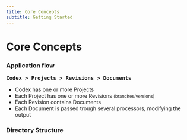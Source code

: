 ```yaml
---
title: Core Concepts
subtitle: Getting Started
---
```


# Core Concepts


### Application flow

<pre><strong><c-c cyan>Codex</c-c> > <c-c deep-orange-7>Projects</c-c> > <c-c teal-7>Revisions</c-c> > <c-c pink-7>Documents</c-c></strong></pre> 

- <c-c cyan>Codex</c-c> has one or more <c-c deep-orange-7>Projects</c-c>
- Each <c-c deep-orange-7>Project</c-c> has one or more <c-c teal-7>Revisions</c-c> <small>(branches/versions)</small>
- Each <c-c teal-7>Revision</c-c> contains <c-c pink-7>Documents</c-c>
- Each <c-c pink-7>Document</c-c> is passed trough several processors, modifying the output

### Directory Structure
<!--*codex:col(
<pre>- <c-c cyan>docs</c-c>
  - [<c-c deep-orange-7>project</c-c>]
    - <c-c >config.php</c-c>
    - [<c-c teal-7>revision</c-c>]
      - <c-c >revision.yml</c-c>
      - [<c-c pink-7>document</c-c>]
      - [<c-c>directory</c-c>]
        - [<c-c pink-7>document</c-c>]
</pre>
<pre>- <c-c deep-orange-7>codex</c-c>
    - <c-c >config.php</c-c>
    - <c-c teal-7>master</c-c>
      - <c-c >revision.yml</c-c>
      - <c-c pink-7>index.md</c-c>
      - <c-c>getting-started</c-c>
        - <c-c pink-7>installation.md</c-c>
        - <c-c pink-7>configuration.md</c-c>
    - <c-c teal-7>2.1.0</c-c>
      - <c-c >revision.yml</c-c>
      - <c-c pink-7>index.md</c-c>
</pre>

## Projects

> A nice blockquote
{: title="Blockquote title"}

{#id .class}
## Header


Codex is structured 

